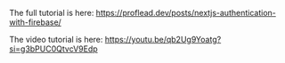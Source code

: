 The full tutorial is here: https://proflead.dev/posts/nextjs-authentication-with-firebase/

The video tutorial is here: https://youtu.be/qb2Ug9Yoatg?si=g3bPUC0QtvcV9Edp
